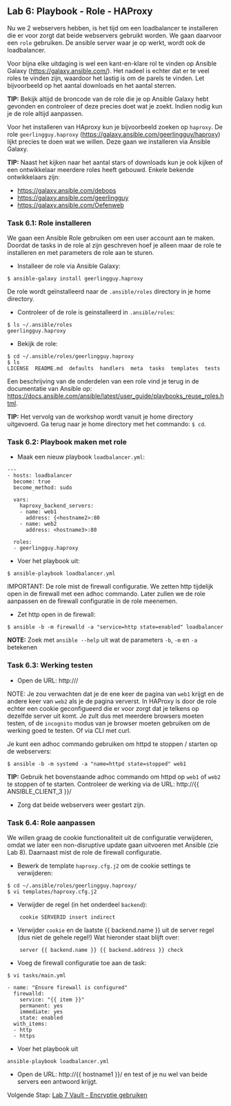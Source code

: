 ## Lab 6: Playbook - Role - HAProxy

Nu we 2 webservers hebben, is het tijd om een loadbalancer te installeren die er voor zorgt dat beide webservers gebruikt worden. We gaan daarvoor een ``role`` gebruiken. De ansible server waar je op werkt, wordt ook de loadbalancer.

Voor bijna elke uitdaging is wel een kant-en-klare rol te vinden op Ansible Galaxy (https://galaxy.ansible.com/). Het nadeel is echter dat er te veel roles te vinden zijn, waardoor het lastig is om de parels te vinden. Let bijvoorbeeld op het aantal downloads en het aantal sterren. 

**TIP:** Bekijk altijd de broncode van de role die je op Ansible Galaxy hebt gevonden en controleer of deze precies doet wat je zoekt. Indien nodig kun je de role altijd aanpassen.


Voor het installeren van HAproxy kun je bijvoorbeeld zoeken op ``haproxy``. De role ``geerlingguy.haproxy`` (https://galaxy.ansible.com/geerlingguy/haproxy)  lijkt precies te doen wat we willen. Deze gaan we installeren via Ansible Galaxy. 

**TIP:**
Naast het kijken naar het aantal stars of downloads kun je ook kijken of een ontwikkelaar meerdere roles heeft gebouwd. Enkele bekende ontwikkelaars zijn:

* https://galaxy.ansible.com/debops
* https://galaxy.ansible.com/geerlingguy
* https://galaxy.ansible.com/Oefenweb


### Task 6.1: Role installeren

We gaan een Ansible Role gebruiken om een user account aan te maken.  Doordat de tasks in de role al zijn geschreven hoef je alleen maar de role te installeren en met parameters de role aan te sturen.

* Installeer de role via Ansible Galaxy:

``$ ansible-galaxy install geerlingguy.haproxy``

De role wordt geïnstalleerd naar de ``.ansible/roles`` directory in je home directory.

* Controleer of de role is geinstalleerd in ``.ansible/roles``:

```
$ ls ~/.ansible/roles
geerlingguy.haproxy
```

* Bekijk de role:

```
$ cd ~/.ansible/roles/geerlingguy.haproxy
$ ls
LICENSE  README.md  defaults  handlers  meta  tasks  templates  tests
```

Een beschrijving van de onderdelen van een role vind je terug in de documentatie van Ansible op: https://docs.ansible.com/ansible/latest/user_guide/playbooks_reuse_roles.html.

**TIP:** Het vervolg van de workshop wordt vanuit je home directory uitgevoerd. Ga terug naar je home directory met het commando: ``$ cd``.

### Task 6.2: Playbook maken met role

* Maak een nieuw playbook ``loadbalancer.yml``:

```
---
- hosts: loadbalancer
  become: true
  become_method: sudo

  vars:
    haproxy_backend_servers:
    - name: web1
      address: {<hostname2>:80
    - name: web2
      address: <hostname3>:80

  roles:
  - geerlingguy.haproxy
```

* Voer het playbook uit:

``$ ansible-playbook loadbalancer.yml``

IMPORTANT: De role mist de firewall configuratie. We zetten http tijdelijk open in de firewall met een adhoc commando. Later zullen we de role aanpassen en de firewall configuratie in de role meenemen.

* Zet http open in de firewall:

``$ ansible -b -m firewalld -a "service=http state=enabled" loadbalancer``

**NOTE:** Zoek met ``ansible --help`` uit wat de parameters ``-b``, ``-m`` en ``-a`` betekenen


### Task 6.3: Werking testen

* Open de URL: http://<hostname1>/

NOTE: Je zou verwachten dat je de ene keer de pagina van ``web1`` krijgt en de andere keer van ``web2`` als je de pagina ververst. In HAProxy is door de role echter een cookie geconfigueerd die er voor zorgt dat je telkens op dezelfde server uit komt. Je zult dus met meerdere browsers moeten testen, of de ``incognito`` modus van je browser moeten gebruiken om de werking goed te testen. Of via CLI met curl.

Je kunt een adhoc commando gebruiken om httpd te stoppen / starten op de webservers:

``$ ansible -b -m systemd -a "name=httpd state=stopped" web1``

**TIP:** Gebruik het bovenstaande adhoc commando om httpd op ``web1`` of ``web2`` te stoppen of te starten. Controleer de werking via de URL: http://{{ ANSIBLE_CLIENT_3 }}/

* Zorg dat beide webservers weer gestart zijn.

### Task 6.4: Role aanpassen

We willen graag de cookie functionaliteit uit de configuratie verwijderen, omdat we later een non-disruptive update gaan uitvoeren met Ansible (zie Lab 8). Daarnaast mist de role de firewall configuratie.

* Bewerk de template ``haproxy.cfg.j2`` om de cookie settings te verwijderen:

```
$ cd ~/.ansible/roles/geerlingguy.haproxy/
$ vi templates/haproxy.cfg.j2 
```

* Verwijder de regel (in het onderdeel ``backend``):

```
    cookie SERVERID insert indirect
```

* Verwijder ``cookie`` en de laatste {{ backend.name }} uit de server regel (dus niet de gehele regel!) Wat hieronder staat blijft over:

```
    server {{ backend.name }} {{ backend.address }} check
```

* Voeg de firewall configuratie toe aan de task:

``$ vi tasks/main.yml``


```
- name: "Ensure firewall is configured"
  firewalld:
    service: "{{ item }}"
    permanent: yes
    immediate: yes
    state: enabled
  with_items:
  - http
  - https
```

* Voer het playbook uit

``ansible-playbook loadbalancer.yml``

* Open de URL: http://{{ hostname1 }}/ en test of je nu wel van beide servers een antwoord krijgt.

Volgende Stap: [Lab 7 Vault - Encryptie gebruiken](07_NL_vault.md)
